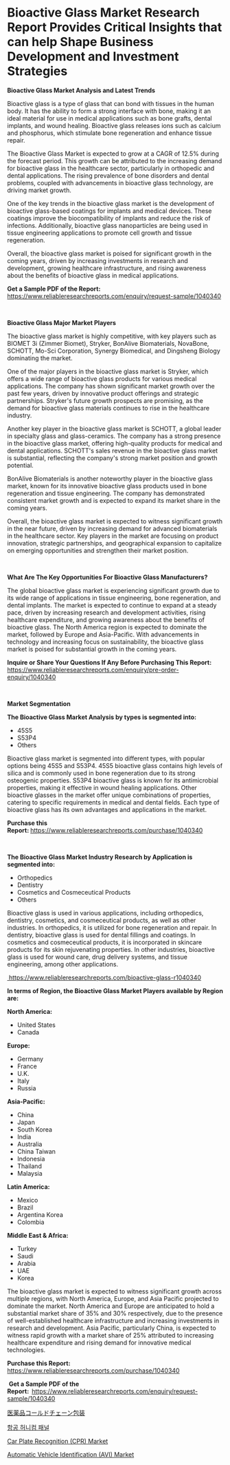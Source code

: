 <p><h1>Bioactive Glass Market Research Report Provides Critical Insights that can help Shape Business Development and Investment Strategies</h1></p><p><strong>Bioactive Glass Market Analysis and Latest Trends</strong></p>
<p><p>Bioactive glass is a type of glass that can bond with tissues in the human body. It has the ability to form a strong interface with bone, making it an ideal material for use in medical applications such as bone grafts, dental implants, and wound healing. Bioactive glass releases ions such as calcium and phosphorus, which stimulate bone regeneration and enhance tissue repair.</p><p>The Bioactive Glass Market is expected to grow at a CAGR of 12.5% during the forecast period. This growth can be attributed to the increasing demand for bioactive glass in the healthcare sector, particularly in orthopedic and dental applications. The rising prevalence of bone disorders and dental problems, coupled with advancements in bioactive glass technology, are driving market growth.</p><p>One of the key trends in the bioactive glass market is the development of bioactive glass-based coatings for implants and medical devices. These coatings improve the biocompatibility of implants and reduce the risk of infections. Additionally, bioactive glass nanoparticles are being used in tissue engineering applications to promote cell growth and tissue regeneration.</p><p>Overall, the bioactive glass market is poised for significant growth in the coming years, driven by increasing investments in research and development, growing healthcare infrastructure, and rising awareness about the benefits of bioactive glass in medical applications.</p></p>
<p><strong>Get a Sample PDF of the Report:&nbsp;</strong> <a href="https://www.reliableresearchreports.com/enquiry/request-sample/1040340">https://www.reliableresearchreports.com/enquiry/request-sample/1040340</a></p>
<p>&nbsp;</p>
<p><strong>Bioactive Glass Major Market Players</strong></p>
<p><p>The bioactive glass market is highly competitive, with key players such as BIOMET 3i (Zimmer Biomet), Stryker, BonAlive Biomaterials, NovaBone, SCHOTT, Mo-Sci Corporation, Synergy Biomedical, and Dingsheng Biology dominating the market. </p><p>One of the major players in the bioactive glass market is Stryker, which offers a wide range of bioactive glass products for various medical applications. The company has shown significant market growth over the past few years, driven by innovative product offerings and strategic partnerships. Stryker's future growth prospects are promising, as the demand for bioactive glass materials continues to rise in the healthcare industry.</p><p>Another key player in the bioactive glass market is SCHOTT, a global leader in specialty glass and glass-ceramics. The company has a strong presence in the bioactive glass market, offering high-quality products for medical and dental applications. SCHOTT's sales revenue in the bioactive glass market is substantial, reflecting the company's strong market position and growth potential.</p><p>BonAlive Biomaterials is another noteworthy player in the bioactive glass market, known for its innovative bioactive glass products used in bone regeneration and tissue engineering. The company has demonstrated consistent market growth and is expected to expand its market share in the coming years.</p><p>Overall, the bioactive glass market is expected to witness significant growth in the near future, driven by increasing demand for advanced biomaterials in the healthcare sector. Key players in the market are focusing on product innovation, strategic partnerships, and geographical expansion to capitalize on emerging opportunities and strengthen their market position.</p></p>
<p>&nbsp;</p>
<p><strong>What Are The Key Opportunities For Bioactive Glass Manufacturers?</strong></p>
<p><p>The global bioactive glass market is experiencing significant growth due to its wide range of applications in tissue engineering, bone regeneration, and dental implants. The market is expected to continue to expand at a steady pace, driven by increasing research and development activities, rising healthcare expenditure, and growing awareness about the benefits of bioactive glass. The North America region is expected to dominate the market, followed by Europe and Asia-Pacific. With advancements in technology and increasing focus on sustainability, the bioactive glass market is poised for substantial growth in the coming years.</p></p>
<p><strong>Inquire or Share Your Questions If Any Before Purchasing This Report:</strong> <a href="https://www.reliableresearchreports.com/enquiry/pre-order-enquiry/1040340">https://www.reliableresearchreports.com/enquiry/pre-order-enquiry/1040340</a></p>
<p>&nbsp;</p>
<p><strong>Market Segmentation</strong></p>
<p><strong>The Bioactive Glass Market Analysis by types is segmented into:</strong></p>
<p><ul><li>45S5</li><li>S53P4</li><li>Others</li></ul></p>
<p><p>Bioactive glass market is segmented into different types, with popular options being 45S5 and S53P4. 45S5 bioactive glass contains high levels of silica and is commonly used in bone regeneration due to its strong osteogenic properties. S53P4 bioactive glass is known for its antimicrobial properties, making it effective in wound healing applications. Other bioactive glasses in the market offer unique combinations of properties, catering to specific requirements in medical and dental fields. Each type of bioactive glass has its own advantages and applications in the market.</p></p>
<p><strong>Purchase this Report:&nbsp;</strong><a href="https://www.reliableresearchreports.com/purchase/1040340">https://www.reliableresearchreports.com/purchase/1040340</a></p>
<p>&nbsp;</p>
<p><strong>The Bioactive Glass Market Industry Research by Application is segmented into:</strong></p>
<p><ul><li>Orthopedics</li><li>Dentistry</li><li>Cosmetics and Cosmeceutical Products</li><li>Others</li></ul></p>
<p><p>Bioactive glass is used in various applications, including orthopedics, dentistry, cosmetics, and cosmeceutical products, as well as other industries. In orthopedics, it is utilized for bone regeneration and repair. In dentistry, bioactive glass is used for dental fillings and coatings. In cosmetics and cosmeceutical products, it is incorporated in skincare products for its skin rejuvenating properties. In other industries, bioactive glass is used for wound care, drug delivery systems, and tissue engineering, among other applications.</p></p>
<p><a href="https://www.reliableresearchreports.com/bioactive-glass-r1040340">&nbsp;https://www.reliableresearchreports.com/bioactive-glass-r1040340</a></p>
<p><strong>In terms of Region, the Bioactive Glass Market Players available by Region are:</strong></p>
<p>
    <p> <strong> North America: </strong>
        <ul>
            <li>United States</li>
            <li>Canada</li>
        </ul>
        </p> 
    <p> <strong> Europe: </strong>
        <ul>
            <li>Germany</li>
            <li>France</li>
            <li>U.K.</li>
            <li>Italy</li>
            <li>Russia</li>
        </ul>
        </p> 
    <p> <strong> Asia-Pacific: </strong>
        <ul>
            <li>China</li>
            <li>Japan</li>
            <li>South Korea</li>
            <li>India</li>
            <li>Australia</li>
            <li>China Taiwan</li>
            <li>Indonesia</li>
            <li>Thailand</li>
            <li>Malaysia</li>
        </ul>
        </p> 
    <p> <strong> Latin America: </strong>
        <ul>
            <li>Mexico</li>
            <li>Brazil</li>
            <li>Argentina Korea</li>
            <li>Colombia</li>
        </ul>
        </p> 
    <p> <strong> Middle East & Africa: </strong>
        <ul>
            <li>Turkey</li>
            <li>Saudi</li>
            <li>Arabia</li>
            <li>UAE</li>
            <li>Korea</li>
        </ul>
    </p>
    </p>
<p><p>The bioactive glass market is expected to witness significant growth across multiple regions, with North America, Europe, and Asia Pacific projected to dominate the market. North America and Europe are anticipated to hold a substantial market share of 35% and 30% respectively, due to the presence of well-established healthcare infrastructure and increasing investments in research and development. Asia Pacific, particularly China, is expected to witness rapid growth with a market share of 25% attributed to increasing healthcare expenditure and rising demand for innovative medical technologies.</p></p>
<p><strong>Purchase this Report: </strong><a href="https://www.reliableresearchreports.com/purchase/1040340">https://www.reliableresearchreports.com/purchase/1040340</a></p>
<p>&nbsp;<strong>Get a Sample PDF of the Report:&nbsp;&nbsp;</strong><a href="https://www.reliableresearchreports.com/enquiry/request-sample/1040340">https://www.reliableresearchreports.com/enquiry/request-sample/1040340</a></p>
<p><strong></strong></p>
<p><p><a href="https://github.com/LeoraEber/Market-Research-Report-List-1/blob/main/2798010129352.md">医薬品コールドチェーン包装</a></p><p><a href="https://github.com/wallacBahrtyinger567686/Market-Research-Report-List-2/blob/main/4411803116819.md">항공 허니컴 패널</a></p><p><a href="https://github.com/wusalecollins540tpqoz/Market-Research-Report-List-3/blob/main/car-plate-recognition-cpr-market.md">Car Plate Recognition (CPR) Market</a></p><p><a href="https://github.com/pjcfca/Market-Research-Report-List-3/blob/main/automatic-vehicle-identification-avi-market.md">Automatic Vehicle Identification (AVI) Market</a></p></p>